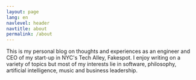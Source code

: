 ```yaml
---
layout: page
lang: en
navlevel: header
navtitle: about
permalink: /about
---
```


This is my personal blog on thoughts and experiences as an engineer and CEO of my start-up in NYC's Tech Alley, Fakespot. I enjoy writing on a variety of topics but most of my interests lie in software, philosophy, artificial intelligence, music and business leadership.
